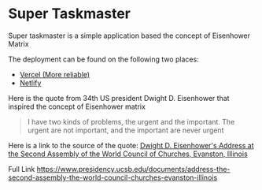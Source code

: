 # Super Taskmaster

Super taskmaster is a simple application based the concept of Eisenhower Matrix

The deployment can be found on the following two places:

-   [Vercel (More reliable)](https://supertaskmaster.vercel.app/)
-   [Netlify](https://supertaskmaster.netlify.app/)

Here is the quote from 34th US president Dwight D. Eisenhower that inspired the concept of Eisenhower matrix

> I have two kinds of problems, the urgent and the important. The urgent are not important, and the important are never urgent

Here is a link to the source of the quote: [Dwight D. Eisenhower's Address at the Second Assembly of the World Council of Churches, Evanston, Illinois](https://www.presidency.ucsb.edu/documents/address-the-second-assembly-the-world-council-churches-evanston-illinois)

Full Link https://www.presidency.ucsb.edu/documents/address-the-second-assembly-the-world-council-churches-evanston-illinois

